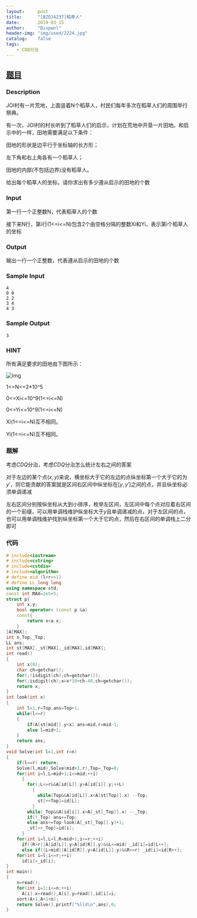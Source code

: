 ```yaml
---
layout:		post
title:		"[BZOJ4237]稻草人"
date:		2019-03-15
author:		"Dispwnl"
header-img:	"img/used/2224.jpg"
catalog:	false
tags:
    - CDQ分治
---
```


## [题目](https://lydsy.com/JudgeOnline/problem.php?id=4237)

### Description

JOI村有一片荒地，上面竖着N个稻草人，村民们每年多次在稻草人们的周围举行祭典。

有一次，JOI村的村长听到了稻草人们的启示，计划在荒地中开垦一片田地。和启示中的一样，田地需要满足以下条件：

田地的形状是边平行于坐标轴的长方形；

左下角和右上角各有一个稻草人；

田地的内部(不包括边界)没有稻草人。

给出每个稻草人的坐标，请你求出有多少遵从启示的田地的个数



### Input

第一行一个正整数N，代表稻草人的个数

接下来N行，第i行(1<=i<=N)包含2个由空格分隔的整数Xi和Yi，表示第i个稻草人的坐标



### Output

输出一行一个正整数，代表遵从启示的田地的个数



### Sample Input
```plain
4
0 0
2 2
3 4
4 3
```
### Sample Output
```plain
3
```
### HINT

所有满足要求的田地由下图所示：

 ![img](https://lydsy.com/JudgeOnline/upload/201508/aa.jpg)

1<=N<=2*10^5

0<=Xi<=10^9(1<=i<=N)

0<=Yi<=10^9(1<=i<=N)

Xi(1<=i<=N)互不相同。

Yi(1<=i<=N)互不相同。

### 题解

考虑$CDQ$分治，考虑$CDQ$分治怎么统计左右之间的答案

对于左边的某个点$(x,y)$来说，横坐标大于它的左边的点纵坐标第一个大于它的为$y'$，则它能贡献的答案就是区间右区间中纵坐标在$[y,y']$之间的点，并且纵坐标必须单调递减

左右区间分别按纵坐标从大到小排序，枚举左区间，左区间中每个点对应着右区间的一个前缀，可以用单调栈维护纵坐标大于$y$且单调递减的点，对于左区间的点，也可以用单调栈维护找到纵坐标第一个大于它的点，然后在右区间的单调栈上二分即可

### 代码

```c++
# include<iostream>
# include<cstring>
# include<cstdio>
# include<algorithm>
# define mid (l+r>>1)
# define LL long long
using namespace std;
const int MAX=2e5+5;
struct p{
	int x,y;
	bool operator< (const p &a)
	const{
		return x<a.x;
	}
}A[MAX];
int n,Top,_Top;
LL ans;
int st[MAX],_st[MAX],_id[MAX],id[MAX];
int read()
{
	int x(0);
	char ch=getchar();
	for(;!isdigit(ch);ch=getchar());
	for(;isdigit(ch);x=x*10+ch-48,ch=getchar());
	return x;
}
int look(int x)
{
	int l=1,r=Top,ans=Top+1;
	while(l<=r)
	{
		if(A[st[mid]].y<x) ans=mid,r=mid-1;
		else l=mid+1;
	}
	return ans;
}
void Solve(int l=1,int r=n)
{
	if(l==r) return;
	Solve(l,mid),Solve(mid+1,r),Top=_Top=0;
	for(int i=l,L=mid+1;i<=mid;++i)
	  {
	  	for(;L<=r&&A[id[L]].y>A[id[i]].y;++L)
	  	  {
	  	  	while(Top&&A[id[L]].x<A[st[Top]].x) --Top;
	  	  	st[++Top]=id[L];
		  }
		while(_Top&&A[id[i]].x>A[_st[_Top]].x) --_Top;
		if(!_Top) ans+=Top;
		else ans+=Top-look(A[_st[_Top]].y)+1;
		_st[++_Top]=id[i];
	  }
	for(int i=l,L=l,R=mid+1;i<=r;++i)
	  if((R>r||A[id[L]].y>A[id[R]].y)&&L<=mid) _id[i]=id[L++];
	  else if((L>mid||A[id[R]].y>A[id[L]].y)&&R<=r) _id[i]=id[R++];
	for(int i=l;i<=r;++i)
	  id[i]=_id[i];
}
int main()
{
	n=read();
	for(int i=1;i<=n;++i)
	  A[i].x=read(),A[i].y=read(),id[i]=i;
	sort(A+1,A+1+n);
	return Solve(),printf("%lld\n",ans),0;
}
```

